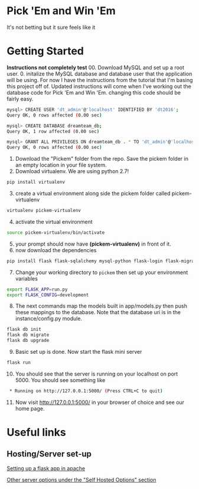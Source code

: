 # Pick 'Em and Win 'Em
 It's not betting but it sure feels like it 

# Getting Started
**Instructions not completely test**
00. Download MySQL and set up a root user.
0. initalize the MySQL database and database user that the application will be using. For now I have the instructions from the tutorial that I'm basing this project off of. Updated instructions will come when I've working out the database code for Pick 'Em and Win 'Em. changing this code should be fairly easy.

```bash
mysql> CREATE USER 'dt_admin'@'localhost' IDENTIFIED BY 'dt2016';
Query OK, 0 rows affected (0.00 sec)

mysql> CREATE DATABASE dreamteam_db;
Query OK, 1 row affected (0.00 sec)

mysql> GRANT ALL PRIVILEGES ON dreamteam_db . * TO 'dt_admin'@'localhost';
Query OK, 0 rows affected (0.00 sec)

```
1. Download the "Pickem" folder from the repo. Save the pickem folder in an empty location in your file system.
2. Download virtualenv. We are using python 2.7!

```bash
pip install virtualenv
```
3. create a virtual environment along side the pickem folder called pickem-virtualenv
```bash
virtualenv pickem-virtualenv
```
4. activate the virtual environment
```bash
source pickem-virtualenv/bin/activate
```
5. your prompt should now have **(pickem-virtualenv)** in front of it.
6. now download the dependencies
```bash 
pip install flask flask-sqlalchemy mysql-python flask-login flask-migrate
```
7. Change your working directory to `pickem` then set up your environment variables
```bash
export FLASK_APP=run.py
export FLASK_CONFIG=development
```
8. The next commands map the models built in app/models.py then push these mappings to the database. Note that the database uri is in the instance/config.py module.
```bash
flask db init
flask db migrate
flask db upgrade
```

9. Basic set up is done. Now start the flask mini server
```bash
flask run
```

10. You should see that the server is running on your localhost on port 5000. You should see something like
```bash
 * Running on http://127.0.0.1:5000/ (Press CTRL+C to quit)
```

11. Now visit http://127.0.0.1:5000/  in your browser of choice and see our home page. 


# Useful links
## Hosting/Server set-up
[Setting up a flask app in apache](http://flask.pocoo.org/docs/0.12/deploying/mod_wsgi/)

[Other server options under the "Self Hosted Options" section](http://flask.pocoo.org/docs/0.12/deploying/)
